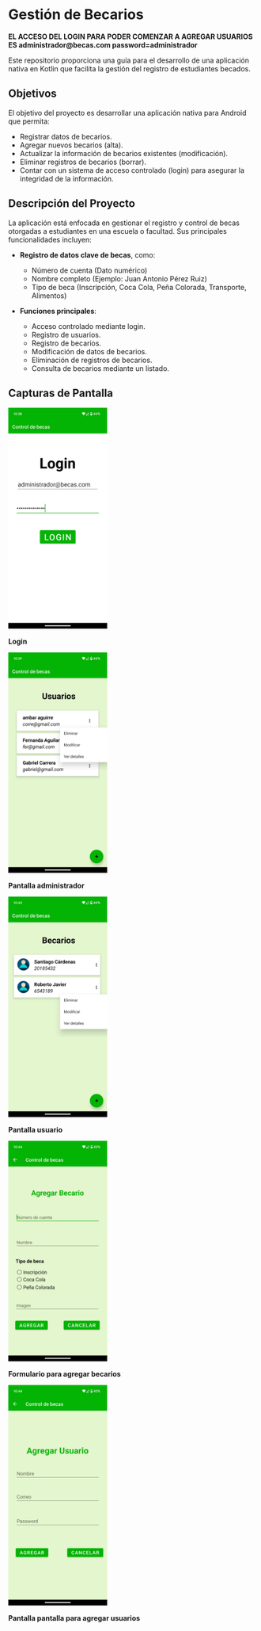 # Gestión de Becarios
<p style="color= red;"><strong>EL ACCESO DEL LOGIN PARA PODER COMENZAR A AGREGAR USUARIOS ES administrador@becas.com password=administrador</strong></p>
Este repositorio proporciona una guía para el desarrollo de una aplicación nativa en Kotlin que facilita la gestión del registro de estudiantes becados. 

## Objetivos

El objetivo del proyecto es desarrollar una aplicación nativa para Android que permita:

- Registrar datos de becarios.
- Agregar nuevos becarios (alta).
- Actualizar la información de becarios existentes (modificación).
- Eliminar registros de becarios (borrar).
- Contar con un sistema de acceso controlado (login) para asegurar la integridad de la información.

## Descripción del Proyecto

La aplicación está enfocada en gestionar el registro y control de becas otorgadas a estudiantes en una escuela o facultad. Sus principales funcionalidades incluyen:

- **Registro de datos clave de becas**, como:
  - Número de cuenta (Dato numérico)
  - Nombre completo (Ejemplo: Juan Antonio Pérez Ruiz)
  - Tipo de beca (Inscripción, Coca Cola, Peña Colorada, Transporte, Alimentos)

- **Funciones principales**:
  - Acceso controlado mediante login.
  - Registro de usuarios.
  - Registro de becarios.
  - Modificación de datos de becarios.
  - Eliminación de registros de becarios.
  - Consulta de becarios mediante un listado.

## Capturas de Pantalla

<img src="capuras_de_pantalla/login.jpg" alt="Login" style="width: 200px;"/>
<p><strong>Login</strong></p>

<img src="capuras_de_pantalla/pantalla_usuarios.jpg" alt="Pantalla administrador" style="width: 200px;"/>
<p><strong>Pantalla administrador</strong></p>

<img src="capuras_de_pantalla/pantalla_becarios.jpg" alt="Pantalla usuario" style="width: 200px;"/>
<p><strong>Pantalla usuario</strong></p>

<img src="capuras_de_pantalla/formulario_agregar_becario.jpg" alt="Formulario para agregar becarios" style="width: 200px;"/>
<p><strong>Formulario para agregar becarios</strong></p>

<img src="capuras_de_pantalla/formulario_agregar_usuario.jpg" alt="Pantalla pantalla para agregar usuarios" style="width: 200px;"/>
<p><strong>Pantalla pantalla para agregar usuarios</strong></p>

